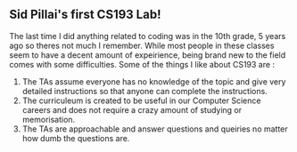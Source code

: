 ## Sid Pillai's first CS193 Lab!

The last time I did anything related to coding was in the 10th grade, 5 years ago so theres not much I remember. While most people in these classes seem to have a decent amount of expeirience, being brand new to the  field comes with some difficulties. Some of the things I like about CS193 are :

1. The TAs assume everyone has no knowledge of the topic and give very detailed instructions so that anyone can complete the instructions.
2. The curriculeum is created to be useful in our Computer Science careers and does not require a crazy amount of studying or memorisation.
3. The TAs are approachable and answer questions and queiries no matter how dumb the questions are.
